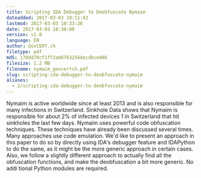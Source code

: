 ```yaml
---
title: Scripting IDA Debugger to Deobfuscate Nymaim
dateadded: 2017-03-03 10:11:42
lastmod: 2017-03-03 10:33:26
date: 2017-03-03 10:30:00
version: v1.0
language: EN
author: GovCERT.ch
filetype: pdf
md5: 170dd70cf1ff2ad6763256decdbce986
filesize: 1.2 MB
filename: nymaim_govcertch.pdf
slug: scripting-ida-debugger-to-deobfuscate-nymaim
aliases: 
  - 2/scripting-ida-debugger-to-deobfuscate-nymaim
---
```


Nymaim is active worldwide since at least 2013 and is also responsible for many infections in Switzerland. Sinkhole Data shows that Nymaim is responsible for about 2% of infected devices 1 in Switzerland that hit sinkholes the last few days. Nymaim uses powerful code obfuscation techniques. These techniques have already been discussed several times. Many approaches use code emulation. We'd like to present an approach in this paper to do so by directly using IDA's debugger feature and IDAPython to do the same, as it might be the more generic approach in certain cases. Also, we follow a slightly different approach to actually find all the obfuscation functions, and make the deobfuscation a bit more generic. No addi tional Python modules are required.

